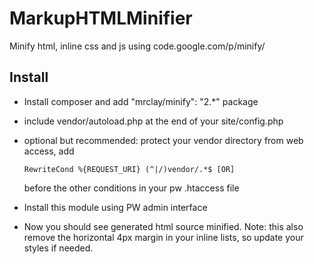 MarkupHTMLMinifier
==================

Minify html, inline css and js using code.google.com/p/minify/

## Install

- Install composer and add "mrclay/minify": "2.*" package

- include vendor/autoload.php at the end of your site/config.php

- optional but recommended: protect your vendor directory from web access, add
    ```
    RewriteCond %{REQUEST_URI} (^|/)vendor/.*$ [OR]
    ```
    before the other conditions in your pw .htaccess file

- Install this module using PW admin interface

- Now you should see generated html source minified. Note: this also remove the
  horizontal 4px margin in your inline lists, so update your styles if needed.